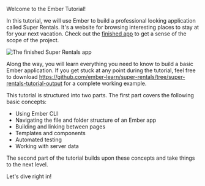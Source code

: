 Welcome to the Ember Tutorial!

In this tutorial, we will use Ember to build a professional looking application called Super Rentals. It's a website for browsing interesting places to stay at for your next vacation. Check out the [finished app](https://super-rentals-tutorial--ember-super-rentals.netlify.com) to get a sense of the scope of the project.

![The finished Super Rentals app](/screenshots/08-working-with-data/three-properties@2x.png)

Along the way, you will learn everything you need to know to build a basic Ember application. If you get stuck at any point during the tutorial, feel free to download https://github.com/ember-learn/super-rentals/tree/super-rentals-tutorial-output for a complete working example.

This tutorial is structured into two parts. The first part covers the following basic concepts:

* Using Ember CLI
* Navigating the file and folder structure of an Ember app
* Building and linking between pages
* Templates and components
* Automated testing
* Working with server data

The second part of the tutorial builds upon these concepts and take things to the next level.

Let's dive right in!
